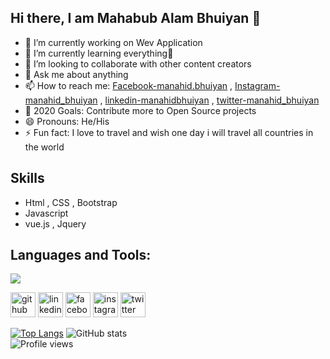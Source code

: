 
## Hi there, I am Mahabub Alam Bhuiyan 👋

- 🔭 I’m currently working on Wev Application
- 🌱 I’m currently learning everything🤣
- 👯 I’m looking to collaborate with other content creators
- 💬 Ask me about anything
- 📫 How to reach me: <a href="https://www.facebook.com/manahid.bhuiyan/">Facebook-manahid.bhuiyan</a> , <a href="https://www.instagram.com/manahid_bhuiyan/?hl=en">Instagram-manahid_bhuiyan</a> , <a href="https://www.linkedin.com/in/manahidbhuiyan/">linkedin-manahidbhuiyan</a> , <a href="https://twitter.com/manahid_bhuiyan">twitter-manahid_bhuiyan</a> 
- 🥅 2020 Goals: Contribute more to Open Source projects
- 😄 Pronouns: He/His
- ⚡ Fun fact: I love to travel and wish one day i will travel all countries in the world
## Skills
- Html , CSS , Bootstrap
- Javascript
- vue.js , Jquery
## Languages and Tools:
<img src="https://img.icons8.com/plasticine/2x/visual-studio-code-2019.png"> 
 
[<img src='https://cdn.jsdelivr.net/npm/simple-icons@3.0.1/icons/github.svg' alt='github' height='40'>](https://github.com/Mahabub-Alam-Bhuiyan)  [<img src='https://cdn.jsdelivr.net/npm/simple-icons@3.0.1/icons/linkedin.svg' alt='linkedin' height='40'>](https://www.linkedin.com/in/https://www.linkedin.com/in/manahidbhuiyan//)  [<img src='https://cdn.jsdelivr.net/npm/simple-icons@3.0.1/icons/facebook.svg' alt='facebook' height='40'>](https://www.facebook.com/https://www.facebook.com/manahid.bhuiyan/)  [<img src='https://cdn.jsdelivr.net/npm/simple-icons@3.0.1/icons/instagram.svg' alt='instagram' height='40'>](https://www.instagram.com/https://www.instagram.com/manahid_bhuiyan/?hl=en/)  [<img src='https://cdn.jsdelivr.net/npm/simple-icons@3.0.1/icons/twitter.svg' alt='twitter' height='40'>](https://twitter.com/https://twitter.com/manahid_bhuiyan)  


[![Top Langs](https://github-readme-stats.vercel.app/api/top-langs/?username=Mahabub-Alam-Bhuiyan)](https://github.com/anuraghazra/github-readme-stats) 
![GitHub stats](https://github-readme-stats.vercel.app/api?username=Mahabub-Alam-Bhuiyan&show_icons=true)  
![Profile views](https://gpvc.arturio.dev/Mahabub-Alam-Bhuiyan)  


